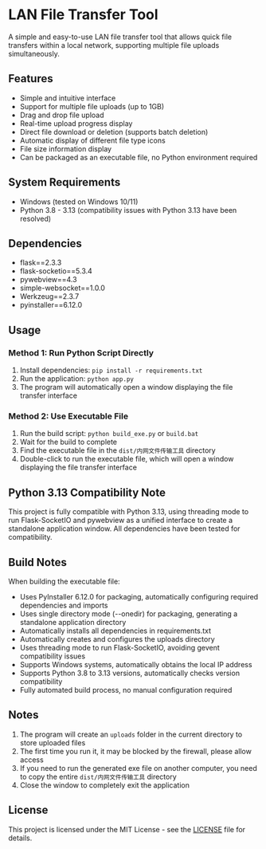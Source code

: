 # LAN File Transfer Tool

A simple and easy-to-use LAN file transfer tool that allows quick file transfers within a local network, supporting multiple file uploads simultaneously.

## Features

- Simple and intuitive interface
- Support for multiple file uploads (up to 1GB)
- Drag and drop file upload
- Real-time upload progress display
- Direct file download or deletion (supports batch deletion)
- Automatic display of different file type icons
- File size information display
- Can be packaged as an executable file, no Python environment required

## System Requirements

- Windows (tested on Windows 10/11)
- Python 3.8 - 3.13 (compatibility issues with Python 3.13 have been resolved)

## Dependencies

- flask==2.3.3
- flask-socketio==5.3.4
- pywebview==4.3
- simple-websocket==1.0.0
- Werkzeug==2.3.7
- pyinstaller==6.12.0

## Usage

### Method 1: Run Python Script Directly

1. Install dependencies: `pip install -r requirements.txt`
2. Run the application: `python app.py`
3. The program will automatically open a window displaying the file transfer interface

### Method 2: Use Executable File

1. Run the build script: `python build_exe.py` or `build.bat`
2. Wait for the build to complete
3. Find the executable file in the `dist/内网文件传输工具` directory
4. Double-click to run the executable file, which will open a window displaying the file transfer interface

## Python 3.13 Compatibility Note

This project is fully compatible with Python 3.13, using threading mode to run Flask-SocketIO and pywebview as a unified interface to create a standalone application window. All dependencies have been tested for compatibility.

## Build Notes

When building the executable file:
- Uses PyInstaller 6.12.0 for packaging, automatically configuring required dependencies and imports
- Uses single directory mode (--onedir) for packaging, generating a standalone application directory
- Automatically installs all dependencies in requirements.txt
- Automatically creates and configures the uploads directory
- Uses threading mode to run Flask-SocketIO, avoiding gevent compatibility issues
- Supports Windows systems, automatically obtains the local IP address
- Supports Python 3.8 to 3.13 versions, automatically checks version compatibility
- Fully automated build process, no manual configuration required

## Notes

1. The program will create an `uploads` folder in the current directory to store uploaded files
2. The first time you run it, it may be blocked by the firewall, please allow access
3. If you need to run the generated exe file on another computer, you need to copy the entire `dist/内网文件传输工具` directory
4. Close the window to completely exit the application

## License

This project is licensed under the MIT License - see the [LICENSE](LICENSE) file for details.
